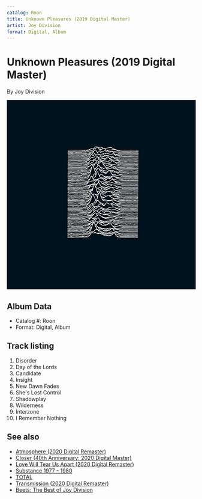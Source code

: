 ```yaml
---
catalog: Roon
title: Unknown Pleasures (2019 Digital Master)
artist: Joy Division
format: Digital, Album
---
```


# Unknown Pleasures (2019 Digital Master)

By Joy Division

![](../../assets/albumcovers/Joy_Division-Unknown_Pleasures_2019_Digital_Master.png)

## Album Data

- Catalog #: Roon
- Format: Digital, Album


## Track listing


1. Disorder
2. Day of the Lords
3. Candidate
4. Insight
5. New Dawn Fades
6. She's Lost Control
7. Shadowplay
8. Wilderness
9. Interzone
10. I Remember Nothing


## See also

- [Atmosphere (2020 Digital Remaster)](Atmosphere_2020_Digital_Remaster.md)
- [Closer (40th Anniversary; 2020 Digital Master)](Closer_40th_Anniversary;_2020_Digital_Master.md)
- [Love Will Tear Us Apart (2020 Digital Remaster)](Love_Will_Tear_Us_Apart_2020_Digital_Remaster.md)
- [Substance 1977 - 1980](Substance_1977_-_1980.md)
- [TOTAL](TOTAL.md)
- [Transmission (2020 Digital Remaster)](Transmission_2020_Digital_Remaster.md)
- [Beets: The Best of Joy Division](../../Beets/Joy_Division/The_Best_of_Joy_Division.md)
